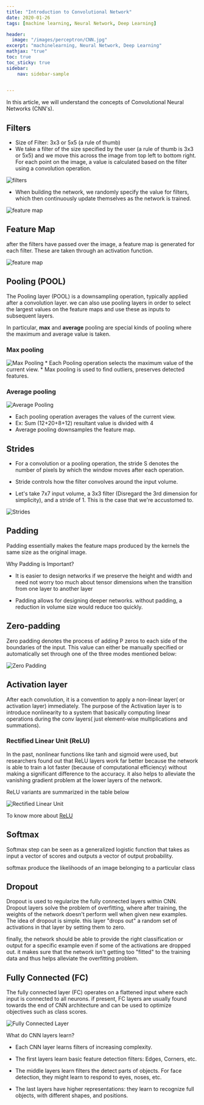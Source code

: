```yaml
---
title: "Introduction to Convolutional Network"
date: 2020-01-26
tags: [machine learning, Neural Network, Deep Learning]

header:
  image: "/images/perceptron/CNN.jpg"
excerpt: "machinelearning, Neural Network, Deep Learning"
mathjax: "true"
toc: true
toc_sticky: true
sidebar:
    nav: sidebar-sample

    
---
```


In this article, we will understand the concepts of Convolutional Neural Networks (CNN's).

## Filters
* Size of Filter: 3x3 or 5x5 (a rule of thumb)
* We take a filter of the size specified by the user (a rule of thumb is 3x3 or 5x5) and we move this across the image from top left to bottom right. For each point on the image, a value is calculated based on the filter using a convolution operation.

<img src="{{ site.url }}{{ site.baseurl }}/images/perceptron/filters.png" alt="filters">

* When building the network, we randomly specify the value for filters, which then continuously update themselves as the network is trained.

<img src="{{ site.url }}{{ site.baseurl }}/images/perceptron/feature_map.png" alt="feature map">

## Feature Map

after the filters have passed over the image, a feature map is generated for each filter. These are taken through an activation function.

<img src="{{ site.url }}{{ site.baseurl }}/images/perceptron/map_1.png" alt="feature map">

## Pooling (POOL)

The Pooling layer (POOL) is a downsampling operation, typically applied after a convolution layer. we can also use pooling layers in order to select the largest values on the feature maps and use these as inputs to subsequent layers.

In particular, **max** and **average** pooling are special kinds of pooling where the maximum and average value is taken.

### Max pooling

<img src="{{ site.url }}{{ site.baseurl }}/images/perceptron/max_pool.png" alt="Max Pooling">
* Each Pooling operation selects the maximum value of the current view.
* Max pooling is used to find outliers, preserves detected features.

### Average pooling

<img src="{{ site.url }}{{ site.baseurl }}/images/perceptron/avg_pool.png" alt="Average Pooling">

* Each pooling operation averages the values of the current view.
* Ex: Sum (12+20+8+12) resultant value is divided with 4
* Average pooling downsamples the feature map.

## Strides

* For a convolution or a pooling operation, the stride S denotes the number of pixels by which the window moves after each operation.

* Stride controls how the filter convolves around the input volume.

* Let's take 7x7 input volume, a 3x3 filter (Disregard the 3rd dimension for simplicity), and a stride of 1. This is the case that we're accustomed to.

<img src="{{ site.url }}{{ site.baseurl }}/images/perceptron/strides.png" alt="Strides">

## Padding

Padding essentially makes the feature maps produced by the kernels the same size as the original image.

Why Padding is Important?

* It is easier to design networks if we preserve the height and width and need not worry too much about tensor dimensions when the transition from one layer to another layer

* Padding allows for designing deeper networks. without padding, a reduction in volume size would reduce too quickly.

## Zero-padding

Zero padding denotes the process of adding P zeros to each side of the boundaries of the input. This value can either be manually specified or automatically set through one of the three modes mentioned below:

<img src="{{ site.url }}{{ site.baseurl }}/images/perceptron/zero.jpg" alt="Zero Padding">

## Activation layer
After each convolution, it is a convention to apply a non-linear layer( or activation layer) immediately. The purpose of the Activation layer is to introduce nonlinearity to a system that basically computing linear operations during the conv layers( just element-wise multiplications and summations).

### Rectified Linear Unit (ReLU)
In the past, nonlinear functions like tanh and sigmoid were used, but researchers found out that ReLU layers work far better because the network is able to train a lot faster (because of computational efficiency) without making a significant difference to the accuracy. it also helps to alleviate the vanishing gradient problem at the lower layers of the network.

ReLU variants are summarized in the table below

<img src="{{ site.url }}{{ site.baseurl }}/images/perceptron/relu.jpg" alt="Rectified Linear Unit">

To know more about [ReLU](https://medium.com/analytics-vidhya/activation-function-relu-8cad6eb1698e)

## Softmax

Softmax step can be seen as a generalized logistic function that takes as input a vector of scores and outputs a vector of output probability.

softmax produce the likelihoods of an image belonging to a particular class

## Dropout
Dropout is used to regularize the fully connected layers within CNN. Dropout layers solve the problem of overfitting, where after training, the weights of the network doesn't perform well when given new examples. The idea of dropout is simple. this layer "drops out" a random set of activations in that layer by setting them to zero.

finally, the network should be able to provide the right classification or output for a specific example even if some of the activations are dropped out. it makes sure that the network isn't getting too "fitted" to the training data and thus helps alleviate the overfitting problem.

## Fully Connected (FC)

The fully connected layer (FC) operates on a flattened input where each input is connected to all neurons. if present, FC layers are usually found towards the end of CNN architecture and can be used to optimize objectives such as class scores.

<img src="{{ site.url }}{{ site.baseurl }}/images/perceptron/FC.jpg" alt="Fully Connected Layer">

What do CNN layers learn?

* Each CNN layer learns filters of increasing complexity.

* The first layers learn basic feature detection filters: Edges, Corners, etc.

* The middle layers learn filters the detect parts of objects. For face detection, they might learn to respond to eyes, noses, etc.

* The last layers have higher representations: they learn to recognize full objects, with different shapes, and positions.
